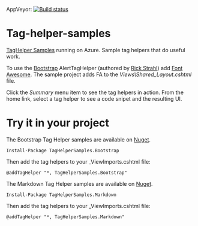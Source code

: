AppVeyor: [![Build status](https://ci.appveyor.com/api/projects/status/28ml7n6pxd2qc69f/branch/master?svg=true)](https://ci.appveyor.com/project/DavidPaquette/taghelpersamples/branch/master)



# Tag-helper-samples
[TagHelper Samples](http://taghelpersamples.azurewebsites.net/)  running on Azure.
Sample tag helpers that do useful work. 

To use the [Bootstrap](http://getbootstrap.com/) AlertTagHelper  (authored by [Rick Strahl](https://twitter.com/RickStrahl))  add [Font Awesome](https://fortawesome.github.io/Font-Awesome/). The sample project adds FA to the *Views\Shared\_Layout.cshtml* file.

Click the *Summary* menu item to see the tag helpers in action. From the home link, select a tag helper to see a code snipet and the resulting UI.

# Try it in your project
The Bootstrap Tag Helper samples are available on [Nuget](https://www.nuget.org/packages/TagHelperSamples.Bootstrap).

`Install-Package TagHelperSamples.Bootstrap`

Then add the tag helpers to your _ViewImports.cshtml file:

`@addTagHelper "*, TagHelperSamples.Bootstrap"`


The Markdown Tag Helper samples are available on [Nuget](https://www.nuget.org/packages/TagHelperSamples.Markdown).

`Install-Package TagHelperSamples.Markdown`

Then add the tag helpers to your _ViewImports.cshtml file:

`@addTagHelper "*, TagHelperSamples.Markdown"`


